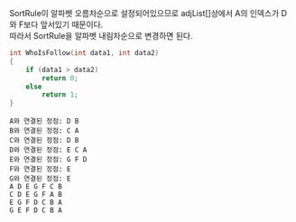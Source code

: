 SortRule이 알파벳 오름차순으로 설정되어있으므로 adjList[]상에서 A의 인덱스가 D와 F보다 앞서있기 때문이다.  
따라서 SortRule을 알파벳 내림차순으로 변경하면 된다.

```c
int WhoIsFollow(int data1, int data2)
{
	if (data1 > data2)
		return 0;
	else
		return 1;
}
```
```
A와 연결된 정점: D B
B와 연결된 정점: C A
C와 연결된 정점: D B
D와 연결된 정점: E C A
E와 연결된 정점: G F D
F와 연결된 정점: E
G와 연결된 정점: E
A D E G F C B
C D E G F A B
E G F D C B A
G E F D C B A
```
